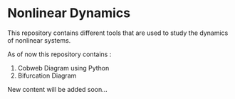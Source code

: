 # Nonlinear Dynamics

This repository contains different tools that are used to study the dynamics of nonlinear systems.

As of now this repository contains : 
1. Cobweb Diagram using Python
2. Bifurcation Diagram

New content will be added soon...
